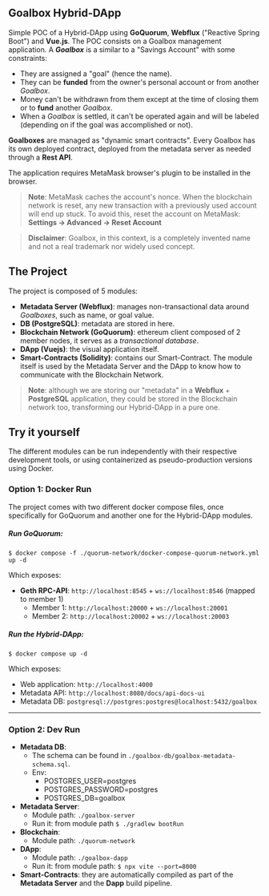 ## Goalbox Hybrid-DApp
Simple POC of a Hybrid-DApp using **GoQuorum**, **Webflux** ("Reactive Spring Boot") and **Vue.js**. The POC consists on a Goalbox management application. A ***Goalbox*** is a similar to a "Savings Account" with some constraints:
- They are assigned a "goal" (hence the name).
- They can be **funded** from the owner's personal account or from another *Goalbox*.
- Money can't be withdrawn from them except at the time of closing them or to **fund** another *Goalbox*.
- When a *Goalbox* is settled, it can't be operated again and will be labeled (depending on if the goal was accomplished or not).

**Goalboxes** are managed as "dynamic smart contracts". Every Goalbox has its own deployed contract, deployed from the metadata server as needed through a **Rest API**.

The application requires MetaMask browser's plugin to be installed in the browser.

> **Note**: MetaMask caches the account's nonce. When the blockchain network is reset, any new transaction with a previously used account will end up stuck. To avoid this, reset the account on MetaMask: **Settings -> Advanced -> Reset Account**

> **Disclaimer**: Goalbox, in this context, is a completely invented name and not a real trademark nor widely used concept.

## The Project

The project is composed of 5 modules:
- **Metadata Server (Webflux)**: manages non-transactional data around *Goalboxes*, such as name, or goal value.
- **DB (PostgreSQL)**: metadata are stored in here.
- **Blockchain Network (GoQuorum)**: ethereum client composed of 2 member nodes, it serves as a *transactional database*.
- **DApp (Vuejs)**: the visual application itself. 
- **Smart-Contracts (Solidity)**: contains our Smart-Contract. The module itself is used by the Metadata Server and the DApp to know how to communicate with the Blockchain Network. 

> **Note**: although we are storing our "metadata" in a **Webflux** + **PostgreSQL** application, they could be stored in the Blockchain network too, transforming our Hybrid-DApp in a pure one.  

## Try it yourself

The different modules can be run independently with their respective development tools, or using containerized as pseudo-production versions using Docker.

### Option 1: Docker Run
The project comes with two different docker compose files, once specifically for GoQuorum and another one for the Hybrid-DApp modules.

##### Run GoQuorum:
```
$ docker compose -f ./quorum-network/docker-compose-quorum-network.yml up -d
```
Which exposes:
- **Geth RPC-API**: `http://localhost:8545` + `ws://localhost:8546` (mapped to member 1)
  - Member 1: `http://localhost:20000` + `ws://localhost:20001`
  - Member 2: `http://localhost:20002` + `ws://localhost:20003`


##### Run the Hybrid-DApp:
```
$ docker compose up -d
```

Which exposes:
- Web application: `http://localhost:4000`
- Metadata API: `http://localhost:8080/docs/api-docs-ui`
- Metadata DB: `postgresql://postgres:postgres@localhost:5432/goalbox`

---

### Option 2: Dev Run

- **Metadata DB**:
  - The schema can be found in `./goalbox-db/goalbox-metadata-schema.sql`.
  - Env:
    - POSTGRES_USER=postgres
    - POSTGRES_PASSWORD=postgres
    - POSTGRES_DB=goalbox
- **Metadata Server**:
  - Module path: `./goalbox-server`
  - Run it: from module path `$ ./gradlew bootRun`
- **Blockchain**:
  - Module path: `./quorum-network`
- **DApp**:
  - Module path: `./goalbox-dapp`
  - Run it: from module path: `$ npx vite --port=8000`
- **Smart-Contracts**: they are automatically compiled as part of the **Metadata Server** and the **Dapp** build pipeline.






